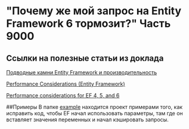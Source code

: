 # "Почему же мой запрос на Entity Framework 6 тормозит?" Часть 9000
## Ссылки на полезные статьи из доклада 

[Подводные камни Entity Framework и производительность](https://habr.com/ru/post/269901/)

[Performance Considerations (Entity Framework)](https://docs.microsoft.com/ru-ru/dotnet/framework/data/adonet/ef/performance-considerations)

[Performance considerations for EF 4, 5, and 6](https://docs.microsoft.com/ru-ru/ef/ef6/fundamentals/performance/perf-whitepaper)

##Примеры
В папке [example](/tree/master/example) находится проект примерами того, как исправить код, чтобы EF начал использовать параметры, там где он вставляет значения переменных и начал кэшировать запросы.